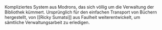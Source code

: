 Kompliziertes System aus Modrons, das sich völlig um die Verwaltung der Bibliothek kümmert. Ursprünglich für den einfachen Transport von Büchern hergestellt, von [[Ricky Sumatsi]] aus Faulheit weiterentwickelt, um sämtliche Verwaltungsarbeit zu erledigen.
